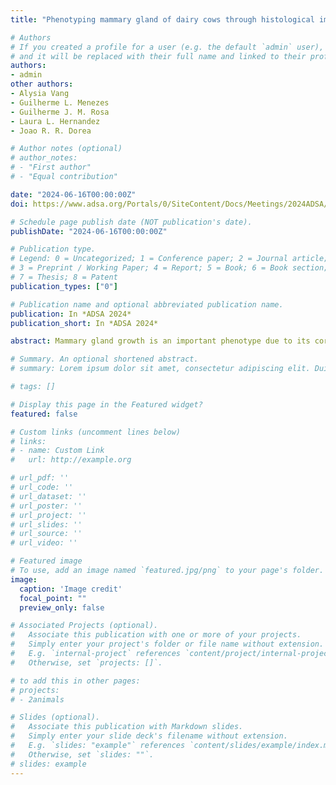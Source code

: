 ```yaml
---
title: "Phenotyping mammary gland of dairy cows through histological image analysis"

# Authors
# If you created a profile for a user (e.g. the default `admin` user), write the username (folder name) here 
# and it will be replaced with their full name and linked to their profile.
authors:
- admin
other authors:
- Alysia Vang
- Guilherme L. Menezes
- Guilherme J. M. Rosa
- Laura L. Hernandez
- Joao R. R. Dorea

# Author notes (optional)
# author_notes:
# - "First author"
# - "Equal contribution"

date: "2024-06-16T00:00:00Z"
doi: https://www.adsa.org/Portals/0/SiteContent/Docs/Meetings/2024ADSA/Abstracts_BOOK_2024_FINAL.pdf

# Schedule page publish date (NOT publication's date).
publishDate: "2024-06-16T00:00:00Z"

# Publication type.
# Legend: 0 = Uncategorized; 1 = Conference paper; 2 = Journal article;
# 3 = Preprint / Working Paper; 4 = Report; 5 = Book; 6 = Book section;
# 7 = Thesis; 8 = Patent
publication_types: ["0"]

# Publication name and optional abbreviated publication name.
publication: In *ADSA 2024*
publication_short: In *ADSA 2024*

abstract: Mammary gland growth is an important phenotype due to its correlation with future lactation performance. Currently, biopsies represent the standard procedure to procure histological data to assess mammary gland development. However, analyzing individual microscopic images is a labor-intensive and time-consuming task that can only provide a few visual and manual measurements, limiting the ability to extract meaningful or novel phenotypes. Computer vision has been a powerful tool in medical sciences for real-time identification and segmentation of biological tissues, as well as quantitative analysis on tissue size, and geometric features. Therefore, this study aims to implement a computer vision system for the multilabel semantic segmentation of microscopic images from biopsies of the mammary gland using a U-net model. The segmentation model was trained on over 80,000 samples, as a result of patching 80 high-resolution histological tissue biopsies from 20 dairy calves at 10, 26, 39, and 52 wk of age, and tested on 56 images (56,000 patches from 14 animals). Tissue growth was analyzed with a linear mixed model including diet, week, and their interaction as fixed effects, birthweight as a covariate, and animal as a random effect. The segmentation model achieved an intersection over union of 0.88. The correlations between predicted and observed adipose, stroma, and duct area in the testing set were 0.99, 0.99, and 0.97, respectively. There was a significant effect (P < 0.03) of week on adipose and stroma area (% of total issue), ducts and adipose circularity, and ducts and stroma eccentricity. The adipose tissue area (%) increased 5 times from wk 10 to 26 and 1.34 times from wk 26 to 52. This suggests a nonlinear and decelerating growth development of the mammary gland during the period evaluated. Although the association between such rate of growth and lactation performance should be investigated, the use of image-based features can allow for large-scale phen

# Summary. An optional shortened abstract.
# summary: Lorem ipsum dolor sit amet, consectetur adipiscing elit. Duis posuere tellus ac convallis placerat. Proin tincidunt magna sed ex sollicitudin condimentum.

# tags: []

# Display this page in the Featured widget?
featured: false

# Custom links (uncomment lines below)
# links:
# - name: Custom Link
#   url: http://example.org

# url_pdf: ''
# url_code: ''
# url_dataset: ''
# url_poster: ''
# url_project: ''
# url_slides: ''
# url_source: ''
# url_video: ''

# Featured image
# To use, add an image named `featured.jpg/png` to your page's folder. 
image:
  caption: 'Image credit'
  focal_point: ""
  preview_only: false

# Associated Projects (optional).
#   Associate this publication with one or more of your projects.
#   Simply enter your project's folder or file name without extension.
#   E.g. `internal-project` references `content/project/internal-project/index.md`.
#   Otherwise, set `projects: []`.

# to add this in other pages:
# projects:
# - 2animals

# Slides (optional).
#   Associate this publication with Markdown slides.
#   Simply enter your slide deck's filename without extension.
#   E.g. `slides: "example"` references `content/slides/example/index.md`.
#   Otherwise, set `slides: ""`.
# slides: example
---
```


<!-- {{% callout note %}}
Click the *Cite* button above to demo the feature to enable visitors to import publication metadata into their reference management software.
{{% /callout %}}

{{% callout note %}}
Create your slides in Markdown - click the *Slides* button to check out the example.
{{% /callout %}}

Supplementary notes can be added here, including [code, math, and images](https://wowchemy.com/docs/writing-markdown-latex/). -->